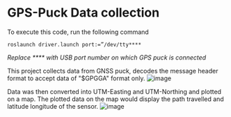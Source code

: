 # GPS-Puck Data collection

To execute this code, run the following command
```
roslaunch driver.launch port:=”/dev/tty****
```

*Replace **** with USB port number on which GPS puck is connected*

This project collects data from GNSS puck, decodes the message header format to accept data of "$GPGGA" format only.
![image](https://github.com/aayush-sanghvi/robotics-sensing-and-navigation/assets/168468569/fc3a4b9c-0a3f-4d6c-ab09-692da61136fc)

Data was then converted into UTM-Easting and UTM-Northing and plotted on a map. The plotted data on the map would display the path travelled and latitude longitude of the sensor.
![image](https://github.com/aayush-sanghvi/robotics-sensing-and-navigation/assets/168468569/2a6cba78-5061-44e1-995b-9e9542531702)
